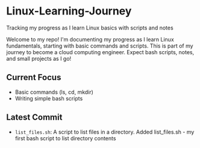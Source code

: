 # Linux-Learning-Journey
Tracking my progress as I learn Linux basics with scripts and notes

Welcome to my repo! I'm documenting my progress as I learn Linux fundamentals, starting with basic commands and scripts. This is part of my journey to become a cloud computing engineer. Expect bash scripts, notes, and small projects as I go!

## Current Focus
- Basic commands (ls, cd, mkdir)
- Writing simple bash scripts

## Latest Commit
- `list_files.sh`: A script to list files in a directory.
Added list_files.sh - my first bash script to list directory contents
